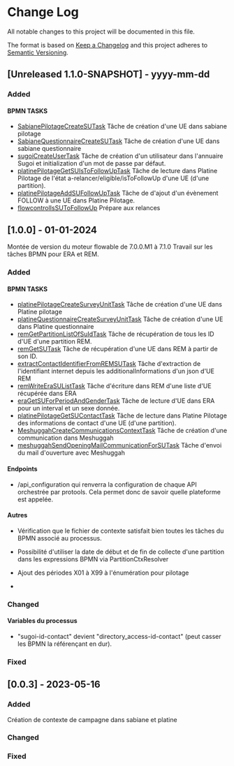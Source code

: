 # Change Log
All notable changes to this project will be documented in this file.
 
The format is based on [Keep a Changelog](http://keepachangelog.com/)
and this project adheres to [Semantic Versioning](http://semver.org/).


## [Unreleased 1.1.0-SNAPSHOT] - yyyy-mm-dd
### Added
#### BPMN TASKS
- [SabianePilotageCreateSUTask](http://preparation_collecte.gitlab-pages.insee.fr/prepadoc/Protools/taches/#cr%c3%a9er-une-ue-dans-la-plateforme-de-collecte-enqu%c3%aateur-partie-pilotage)
  Tâche de création d'une UE dans sabiane pilotage
- [SabianeQuestionnaireCreateSUTask](http://preparation_collecte.gitlab-pages.insee.fr/prepadoc/Protools/taches/#cr%c3%a9er-une-ue-dans-la-plateforme-de-collecte-enqu%c3%aateur-partie-questionnaire)
  Tâche de création d'une UE dans sabiane questionnaire
- [sugoiCreateUserTask](TODO)
  Tâche de création d'un utilisateur dans l'annuaire Sugoi et initialization d'un mot de passe par défaut.
- [platinePilotageGetSUIsToFollowUpTask]( TODO)
  Tâche de lecture dans Platine Pilotage de l'état a-relancer/eligible/isToFollowUp d'une UE (d'une partition).
- [platinePilotageAddSUFollowUpTask]( TODO)
  Tâche de d'ajout d'un évènement FOLLOW à une UE dans Platine Pilotage.
- [flowcontrolIsSUToFollowUp]( TODO)
  Prépare aux relances


## [1.0.0] - 01-01-2024

Montée de version du moteur flowable de 7.0.0.M1 à 7.1.0
Travail sur les tâches BPMN pour ERA et REM.

### Added
#### BPMN TASKS
- [platinePilotageCreateSurveyUnitTask](http://preparation_collecte.gitlab-pages.insee.fr/prepadoc/Protools/taches/#cr%c3%a9er-une-ue-dans-la-plateforme-de-collecte-web-partie-pilotage)
  Tâche de création d'une UE dans Platine pilotage
- [platineQuestionnaireCreateSurveyUnitTask](http://preparation_collecte.gitlab-pages.insee.fr/prepadoc/Protools/taches/#cr%c3%a9er-une-ue-dans-la-plateforme-de-collecte-web-partie-questionnaire)
  Tâche de création d'une UE dans Platine questionnaire
- [remGetPartitionListOfSuIdTask](http://preparation_collecte.gitlab-pages.insee.fr/prepadoc/Protools/taches/#r%c3%a9cup%c3%a9rer-dans-rem-des-identifiants-des-ue-dune-partition)
  Tâche de récupération de tous les ID d'UE d'une partition REM.
- [remGetSUTask](http://preparation_collecte.gitlab-pages.insee.fr/prepadoc/Protools/taches/#r%c3%a9cup%c3%a9ration-dune-ue-dans-rem)
  Tâche de récupération d'une UE dans REM à partir de son ID.
- [extractContactIdentifierFromREMSUTask](http://preparation_collecte.gitlab-pages.insee.fr/prepadoc/Protools/taches/#extraire-lidentifiant-de-compte-des-additionals-info-dans-une-ue-rem)
    Tâche d'extraction de l'identifiant internet depuis les additionalInformations d'un json d'UE REM
- [remWriteEraSUListTask](http://preparation_collecte.gitlab-pages.insee.fr/prepadoc/Protools/taches/#ecriture-dune-liste-due-dans-une-partition-rem)
  Tâche d'écriture dans REM d'une liste d'UE récupérée dans ERA
- [eraGetSUForPeriodAndGenderTask](http://preparation_collecte.gitlab-pages.insee.fr/prepadoc/Protools/taches/#extractions-de-donn%c3%a9ees-du-rp-avec-era)
  Tâche de lecture d'UE dans ERA pour un interval et un sexe donnée.
- [platinePilotageGetSUContactTask]( http://preparation_collecte.gitlab-pages.insee.fr/prepadoc/Protools/taches/#suivi-dans-les-plateformes-de-collecte)
  Tâche de lecture dans Platine Pilotage des informations de contact d'une UE (d'une partition).
- [MeshuggahCreateCommunicationsContextTask](http://preparation_collecte.gitlab-pages.insee.fr/prepadoc/Protools/taches/#envoi-de-communication-avec-meshuggah)
  Tâche de création d'une communication dans Meshuggah
- [meshuggahSendOpeningMailCommunicationForSUTask](http://preparation_collecte.gitlab-pages.insee.fr/prepadoc/Protools/taches/#envoi-du-mail-douverture-avec-meshuggah)
  Tâche d'envoi du mail d'ouverture avec Meshuggah



#### Endpoints
-  /api_configuration qui renverra la configuration de chaque API orchestrée par protools. Cela permet donc de savoir
quelle plateforme est appelée.


#### Autres
- Vérification que le fichier de contexte satisfait bien toutes les tâches du BPMN associé au processus.
- Possibilité d'utiliser la date de début et de fin de collecte d'une partition dans les expressions BPMN via PartitionCtxResolver
- Ajout des périodes X01 à X99 à l'énumération pour pilotage 

- 
### Changed
#### Variables du processus
- "sugoi-id-contact" devient "directory_access-id-contact" (peut casser les BPMN la référençant en dur).
 
### Fixed
 
## [0.0.3] - 2023-05-16

### Added
 Création de contexte de campagne dans sabiane et platine
### Changed
### Fixed
